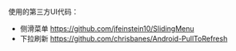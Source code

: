 使用的第三方UI代码：

* 侧滑菜单 https://github.com/jfeinstein10/SlidingMenu
* 下拉刷新 https://github.com/chrisbanes/Android-PullToRefresh